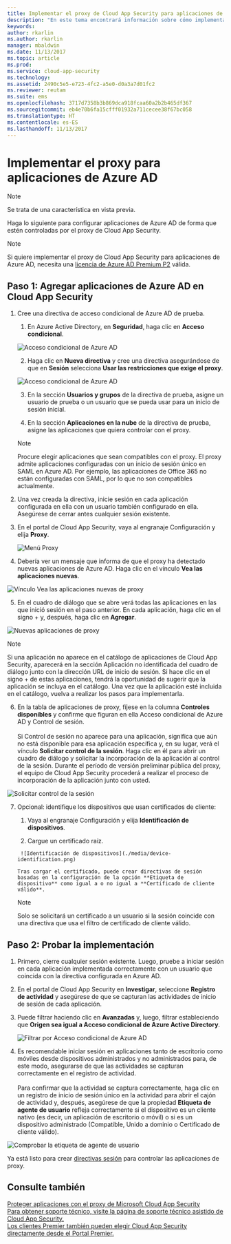 ```yaml
---
title: Implementar el proxy de Cloud App Security para aplicaciones de Azure AD | Microsoft Docs
description: "En este tema encontrará información sobre cómo implementar el proxy de Microsoft Cloud App Security para aplicaciones de Azure AD."
keywords: 
author: rkarlin
ms.author: rkarlin
manager: mbaldwin
ms.date: 11/13/2017
ms.topic: article
ms.prod: 
ms.service: cloud-app-security
ms.technology: 
ms.assetid: 2490c5e5-e723-4fc2-a5e0-d0a3a7d01fc2
ms.reviewer: reutam
ms.suite: ems
ms.openlocfilehash: 3717d7358b3b869dca918fcaa60a2b2b465df367
ms.sourcegitcommit: eb4e70b6fa15cfff01932a711cecee38f67bc058
ms.translationtype: HT
ms.contentlocale: es-ES
ms.lasthandoff: 11/13/2017
---
```

# <a name="deploy-proxy-for-azure-ad-apps"></a>Implementar el proxy para aplicaciones de Azure AD

> [!NOTE]
> Se trata de una característica en vista previa.

Haga lo siguiente para configurar aplicaciones de Azure AD de forma que estén controladas por el proxy de Cloud App Security.

> [!NOTE]
> Si quiere implementar el proxy de Cloud App Security para aplicaciones de Azure AD, necesita una [licencia de Azure AD Premium P2](https://docs.microsoft.com/azure/active-directory/license-users-groups) válida.

## <a name="step-1-add-azure-ad-apps-in-cloud-app-security"></a>Paso 1: Agregar aplicaciones de Azure AD en Cloud App Security  

1. Cree una directiva de acceso condicional de Azure AD de prueba.

    1. En Azure Active Directory, en **Seguridad**, haga clic en **Acceso condicional**.

     ![Acceso condicional de Azure AD](./media/aad-conditional-access.png)

    2. Haga clic en **Nueva directiva** y cree una directiva asegurándose de que en **Sesión** selecciona **Usar las restricciones que exige el proxy**.

     ![Acceso condicional de Azure AD](./media/proxy-deploy-restrictions-aad.png)

    3. En la sección **Usuarios y grupos** de la directiva de prueba, asigne un usuario de prueba o un usuario que se pueda usar para un inicio de sesión inicial.
    
    4. En la sección **Aplicaciones en la nube** de la directiva de prueba, asigne las aplicaciones que quiera controlar con el proxy. 

     > [!NOTE]
     >Procure elegir aplicaciones que sean compatibles con el proxy. El proxy admite aplicaciones configuradas con un inicio de sesión único en SAML en Azure AD. Por ejemplo, las aplicaciones de Office 365 no están configuradas con SAML, por lo que no son compatibles actualmente.


2.  Una vez creada la directiva, inicie sesión en cada aplicación configurada en ella con un usuario también configurado en ella. Asegúrese de cerrar antes cualquier sesión existente.

3.  En el portal de Cloud App Security, vaya al engranaje Configuración y elija **Proxy**. 
    
      ![Menú Proxy](./media/proxy-menu.png)

4.  Debería ver un mensaje que informa de que el proxy ha detectado nuevas aplicaciones de Azure AD. Haga clic en el vínculo **Vea las aplicaciones nuevas**.

 ![Vínculo Vea las aplicaciones nuevas de proxy](./media/proxy-view-new-apps.png)

5.  En el cuadro de diálogo que se abre verá todas las aplicaciones en las que inició sesión en el paso anterior. En cada aplicación, haga clic en el signo + y, después, haga clic en **Agregar**.

 ![Nuevas aplicaciones de proxy](./media/proxy-new-app.png)

 > [!NOTE]
 > Si una aplicación no aparece en el catálogo de aplicaciones de Cloud App Security, aparecerá en la sección Aplicación no identificada del cuadro de diálogo junto con la dirección URL de inicio de sesión. Si hace clic en el signo + de estas aplicaciones, tendrá la oportunidad de sugerir que la aplicación se incluya en el catálogo. Una vez que la aplicación esté incluida en el catálogo, vuelva a realizar los pasos para implementarla. 

6.  En la tabla de aplicaciones de proxy, fíjese en la columna **Controles disponibles** y confirme que figuran en ella Acceso condicional de Azure AD y Control de sesión. <br></br>Si Control de sesión no aparece para una aplicación, significa que aún no está disponible para esa aplicación específica y, en su lugar, verá el vínculo **Solicitar control de la sesión**. Haga clic en él para abrir un cuadro de diálogo y solicitar la incorporación de la aplicación al control de la sesión. Durante el período de versión preliminar pública del proxy, el equipo de Cloud App Security procederá a realizar el proceso de incorporación de la aplicación junto con usted.
  
 ![Solicitar control de la sesión](./media/request-session-control.png)

7. Opcional: identifique los dispositivos que usan certificados de cliente:

      1. Vaya al engranaje Configuración y elija **Identificación de dispositivos**.

      2. Cargue un certificado raíz.

        ![Identificación de dispositivos](./media/device-identification.png)
 
       Tras cargar el certificado, puede crear directivas de sesión basadas en la configuración de la opción **Etiqueta de dispositivo** como igual a o no igual a **Certificado de cliente válido**.
 
      > [!NOTE]
      >Solo se solicitará un certificado a un usuario si la sesión coincide con una directiva que usa el filtro de certificado de cliente válido. 

## <a name="step-2-test-the-deployment"></a>Paso 2: Probar la implementación

1. Primero, cierre cualquier sesión existente. Luego, pruebe a iniciar sesión en cada aplicación implementada correctamente con un usuario que coincida con la directiva configurada en Azure AD. 

2.  En el portal de Cloud App Security en **Investigar**, seleccione **Registro de actividad** y asegúrese de que se capturan las actividades de inicio de sesión de cada aplicación.

3.  Puede filtrar haciendo clic en **Avanzadas** y, luego, filtrar estableciendo que **Origen sea igual a Acceso condicional de Azure Active Directory**.

     ![Filtrar por Acceso condicional de Azure AD](./media/sso-logon.png)

3. Es recomendable iniciar sesión en aplicaciones tanto de escritorio como móviles desde dispositivos administrados y no administrados para, de este modo, asegurarse de que las actividades se capturan correctamente en el registro de actividad.<br></br>
Para confirmar que la actividad se captura correctamente, haga clic en un registro de inicio de sesión único en la actividad para abrir el cajón de actividad y, después, asegúrese de que la propiedad **Etiqueta de agente de usuario** refleja correctamente si el dispositivo es un cliente nativo (es decir, un aplicación de escritorio o móvil) o si es un dispositivo administrado (Compatible, Unido a dominio o Certificado de cliente válido).
 
 ![Comprobar la etiqueta de agente de usuario](./media/domain-joined.png)


Ya está listo para crear [directivas sesión](session-policy-aad.md) para controlar las aplicaciones de proxy.



## <a name="see-also"></a>Consulte también  
[Proteger aplicaciones con el proxy de Microsoft Cloud App Security](proxy-intro-aad.md)   
[Para obtener soporte técnico, visite la página de soporte técnico asistido de Cloud App Security.](http://support.microsoft.com/oas/default.aspx?prid=16031)   
[Los clientes Premier también pueden elegir Cloud App Security directamente desde el Portal Premier.](https://premier.microsoft.com/)  
  